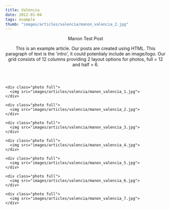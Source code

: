 ```yaml
---
title: Valencia
date: 2012-01-04
tags: example
thumb: "images/articles/valencia/manon_valencia_2.jpg"
---
```


<article class="post">
  <header>
    <section class="title">
      <p>Manon Test Post</p>
    </section>
    <section class="intro">
      <p>This is an example article. Our posts are created using HTML. This paragraph of text is the 'intro', it could potentialy include an image/logo. Our grid consists of 12 columns providing 2 layout options for photos, full = 12 and half = 6.</p>
    </section>
  </header>

  <section class="content">

    <div class="photo full">
      <img src="images/articles/valencia/manon_valencia_1.jpg">
    </div>

    <div class="photo full">
      <img src="images/articles/valencia/manon_valencia_2.jpg">
    </div>

    <div class="photo full">
      <img src="images/articles/valencia/manon_valencia_3.jpg">
    </div>

    <div class="photo full">
      <img src="images/articles/valencia/manon_valencia_4.jpg">
    </div>

    <div class="photo full">
      <img src="images/articles/valencia/manon_valencia_5.jpg">
    </div>

    <div class="photo full">
      <img src="images/articles/valencia/manon_valencia_6.jpg">
    </div>

    <div class="photo full">
      <img src="images/articles/valencia/manon_valencia_7.jpg">
    </div>

  </section>

</article>

